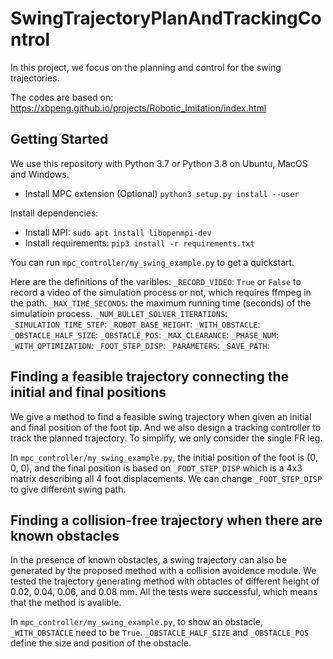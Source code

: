 # SwingTrajectoryPlanAndTrackingControl

In this project, we focus on the planning and control for the swing trajectories.

The codes are based on: <https://xbpeng.github.io/projects/Robotic_Imitation/index.html>

## Getting Started

We use this repository with Python 3.7 or Python 3.8 on Ubuntu, MacOS and Windows.

- Install MPC extension (Optional) `python3 setup.py install --user`

Install dependencies:

- Install MPI: `sudo apt install libopenmpi-dev`
- Install requirements: `pip3 install -r requirements.txt`

You can run `mpc_controller/my_swing_example.py` to get a quickstart.

Here are the definitions of the varibles:
`_RECORD_VIDEO`: `True` or `False` to record a video of the simulation process or not, which requires ffmpeg in the path.
`_MAX_TIME_SECONDS`: the maximum running time (seconds) of the simulatioin process.
`_NUM_BULLET_SOLVER_ITERATIONS`: 
`_SIMULATION_TIME_STEP`: 
`_ROBOT_BASE_HEIGHT`: 
`_WITH_OBSTACLE`: 
`_OBSTACLE_HALF_SIZE`: 
`_OBSTACLE_POS`: 
`_MAX_CLEARANCE`: 
`_PHASE_NUM`: 
`_WITH_OPTIMIZATION`: 
`_FOOT_STEP_DISP`: 
`_PARAMETERS`: 
`_SAVE_PATH`: 

## Finding a feasible trajectory connecting the initial and final positions

We give a method to find a feasible swing trajectory when given an initial and final position of the foot tip. And we also design a tracking controller to track the planned trajectory. To simplify, we only consider the single FR leg.

In `mpc_controller/my_swing_example.py`, the initial position of the foot is (0, 0, 0), and the final position is based on `_FOOT_STEP_DISP` which is a 4x3 matrix describing all 4 foot displacements. We can change `_FOOT_STEP_DISP` to give different swing path.

## Finding a collision-free trajectory when there are known obstacles

In the presence of known obstacles, a swing trajectory can also be generated by the proposed method with a collision avoidence module. We tested the trajectory generating method with obtacles of different height of 0.02, 0.04, 0.06, and 0.08 mm. All the tests were successful, which means that the method is avalible.

In `mpc_controller/my_swing_example.py`, to show an obstacle, `_WITH_OBSTACLE` need to be `True`. `_OBSTACLE_HALF_SIZE` and `_OBSTACLE_POS` define the size and position of the obstacle.
